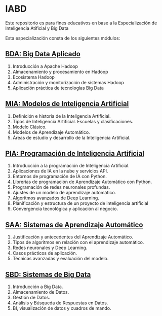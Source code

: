 # IABD
Este repositorio es para fines educativos en base a la Especialización de Inteligencia Atificial y Big Data

Esta especialización consta de los siguientes módulos:

## [BDA: Big Data Aplicado](BDA)
1. Introducción a Apache Hadoop
2. Almacenamiento y procesamiento en Hadoop
3. Ecosistema Hadoop
4. Administración y monitorización de sistemas Hadoop
5. Aplicación práctica de tecnologías Big Data

## [MIA: Modelos de Inteligencia Artificial](MIA)
1. Definición e historia de la Inteligencia Artificial.
2. Tipos de Inteligencia Artificial. Escuelas y clasificaciones.
3. Modelo Clásico.
4. Modelos de Aprendizaje Automático.
5. Áreas de estudio y desarrollo de la Inteligencia Artificial.

## [PIA: Programación de Inteligencia Artificial](PIA)
1. Introducción a la programación de Inteligencia Artificial.
2. Aplicaciones de IA en la nube y servicios API.
3. Entornos de programación de IA con Python.
4. Librerías de programación de Aprendizaje Automático con Python.
5. Programación de redes neuronales profundas.
6. Ajustes de un modelo de aprendizaje automático.
7. Algoritmos avanzados de Deep Learning.
8. Planificación y estructura de un proyecto de inteligencia artificial
9. Convergencia tecnológica y aplicación al negocio.
    
## [SAA: Sistemas de Aprendizaje Automático](SAA)
1. Justificación y antecedentes del Aprendizaje Automático.
2. Tipos de algoritmos en relación con el aprendizaje automático.
3. Redes neuronales y Deep Learning.
4. Casos prácticos de aplicación.
5. Técnicas avanzadas y evaluación del modelo.

## [SBD: Sistemas de Big Data](SBD)
1. Introducción a Big Data.
2. Almacenamiento de Datos.
3. Gestión de Datos.
4. Análisis y Búsqueda de Respuestas en Datos.
5. BI, visualización de datos y cuadros de mando.
